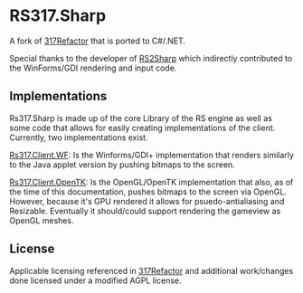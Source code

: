 # RS317.Sharp

A fork of [317Refactor](https://github.com/Jameskmonger/317refactor) that is ported to C#/.NET.

Special thanks to the developer of [RS2Sharp](https://www.rune-server.ee/runescape-development/rs2-client/downloads/466784-rs2sharp-fully-functioning-rs2-317-client-c-2.html) which indirectly contributed to the WinForms/GDI rendering and input code.

## Implementations

Rs317.Sharp is made up of the core Library of the RS engine as well as some code that allows for easily creating implementations of the client. Currently, two implementations exist.

[Rs317.Client.WF](https://github.com/HelloKitty/RS317.Sharp/tree/master/src/Rs317.Client.WF): Is the Winforms/GDI+ implementation that renders similarly to the Java applet version by pushing bitmaps to the screen.

[Rs317.Client.OpenTK](https://github.com/HelloKitty/RS317.Sharp/tree/master/src/Rs317.Client.OpenTK): Is the OpenGL/OpenTK implementation that also, as of the time of this documentation, pushes bitmaps to the screen via OpenGL. However, because it's GPU rendered it allows for psuedo-antialiasing and Resizable. Eventually it should/could support rendering the gameview as OpenGL meshes.

## License

Applicable licensing referenced in [317Refactor](https://github.com/Jameskmonger/317refactor) and additional work/changes done licensed under a modified AGPL license.
